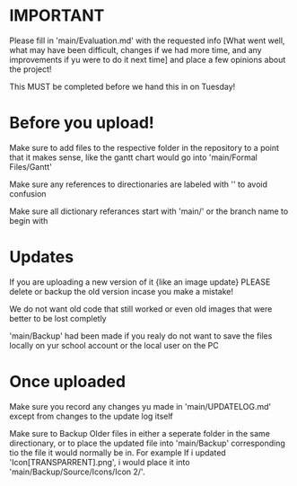 # IMPORTANT

Please fill in 'main/Evaluation.md' with the requested info [What went well, what may have been difficult, changes if we had more time, and any improvements if yu were to do it next time] and place a few opinions about the project!

This MUST be completed before we hand this in on Tuesday!

# Before you upload!
Make sure to add files to the respective folder in the repository to a point that it makes sense, like the gantt chart would go into 'main/Formal Files/Gantt'

Make sure any references to directionaries are labeled with '' to avoid confusion

Make sure all dictionary referances start with 'main/' or the branch name to begin with

# Updates
If you are uploading a new version of it {like an image update} PLEASE delete or backup the old version incase you make a mistake!

We do not want old code that still worked or even old images that were better to be lost completly

'main/Backup' had been made if you realy do not want to save the files locally on yur school account or the local user on the PC

# Once uploaded
Make sure you record any changes yu made in 'main/UPDATELOG.md' except from changes to the update log itself

Make sure to Backup Older files in either a seperate folder in the same directionary, or to place the updated file into 'main/Backup' corresponding tio the file it would normally be in. For example If i updated 'Icon[TRANSPARRENT].png', i would place it into 'main/Backup/Source/Icons/Icon 2/'.
